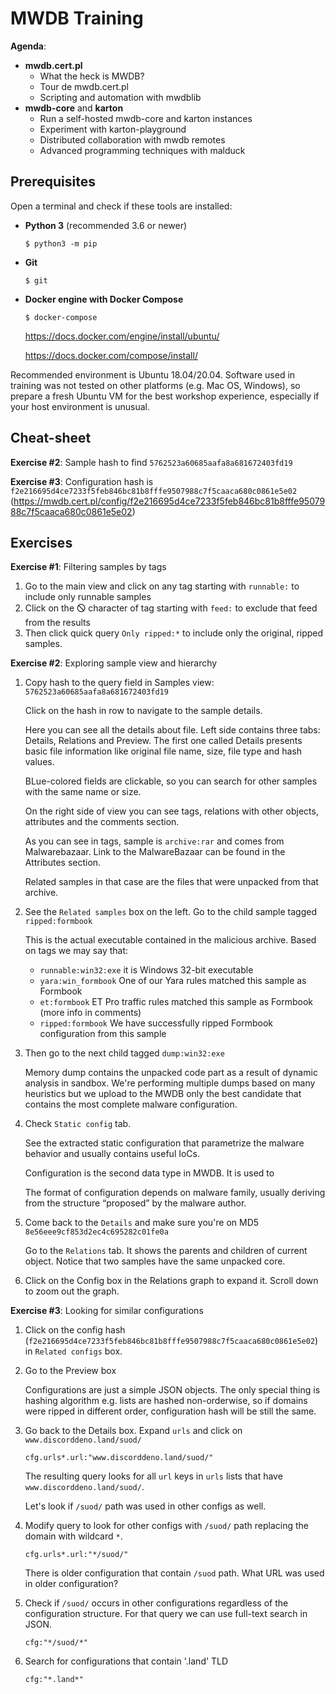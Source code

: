 # MWDB Training

**Agenda**:

- **mwdb.cert.pl**
  - What the heck is MWDB?
  - Tour de mwdb.cert.pl
  - Scripting and automation with mwdblib
- **mwdb-core** and **karton**
  - Run a self-hosted mwdb-core and karton instances
  - Experiment with karton-playground
  - Distributed collaboration with mwdb remotes
  - Advanced programming techniques with malduck

## Prerequisites

Open a terminal and check if these tools are installed:

- **Python 3** (recommended 3.6 or newer) 
  ```
  $ python3 -m pip
  ```
- **Git**
  ```
  $ git
  ```
- **Docker engine with Docker Compose**
  ```
  $ docker-compose
  ```
  https://docs.docker.com/engine/install/ubuntu/

  https://docs.docker.com/compose/install/

Recommended environment is Ubuntu 18.04/20.04. Software used in training was not tested on other platforms (e.g. Mac OS, Windows), so prepare a fresh Ubuntu VM for the best workshop experience, especially if your host environment is unusual.

## Cheat-sheet

**Exercise #2**: Sample hash to find `5762523a60685aafa8a681672403fd19`

**Exercise #3**: Configuration hash is `f2e216695d4ce7233f5feb846bc81b8fffe9507988c7f5caaca680c0861e5e02` (https://mwdb.cert.pl/config/f2e216695d4ce7233f5feb846bc81b8fffe9507988c7f5caaca680c0861e5e02)

## Exercises

**Exercise #1**: Filtering samples by tags

1. Go to the main view and click on any tag starting with `runnable:` to include only runnable samples
2. Click on the 🛇 character of tag starting with `feed:` to exclude that feed from the results
3. Then click quick query `Only ripped:*` to include only the original, ripped samples.

**Exercise #2**: Exploring sample view and hierarchy

1. Copy hash to the query field in Samples view: `5762523a60685aafa8a681672403fd19`

   Click on the hash in row to navigate to the sample details.

   Here you can see all the details about file. Left side contains three tabs: Details, Relations and Preview. The first one called Details presents basic file information like original file name, size, file type and hash values.

   BLue-colored fields are clickable, so you can search for other samples with the same name or size.

   On the right side of view you can see tags, relations with other objects, attributes and the comments section.

   As you can see in tags, sample is `archive:rar` and comes from Malwarebazaar. Link to the MalwareBazaar can be found in the Attributes section.

   Related samples in that case are the files that were unpacked from that archive.

2. See the `Related samples` box on the left. Go to the child sample tagged `ripped:formbook`

   This is the actual executable contained in the malicious archive. Based on tags we may say that:

    - `runnable:win32:exe` it is Windows 32-bit executable
	- `yara:win_formbook`  One of our Yara rules matched this sample as Formbook
	- `et:formbook`        ET Pro traffic rules matched this sample as Formbook (more info in comments)
	- `ripped:formbook`    We have successfully ripped Formbook configuration from this sample

3. Then go to the next child tagged `dump:win32:exe`

    Memory dump contains the unpacked code part as a result of dynamic analysis in sandbox. We're performing multiple dumps based on many heuristics but we upload to the MWDB only the best candidate
    that contains the most complete malware configuration.

4. Check `Static config` tab.

	See the extracted static configuration that parametrize the malware behavior and usually contains useful IoCs.

	Configuration is the second data type in MWDB. It is used to 

	The format of configuration depends on malware family, usually deriving from the structure “proposed” by the malware author.

5. Come back to the `Details` and make sure you're on MD5 `8e56eee9cf853d2ec4c695282c01fe0a`

	Go to the `Relations` tab. It shows the parents and children of current object. Notice that two samples have the same unpacked core.

6. Click on the Config box in the Relations graph to expand it. Scroll down to zoom out the graph.

**Exercise #3**: Looking for similar configurations

1. Click on the config hash (`f2e216695d4ce7233f5feb846bc81b8fffe9507988c7f5caaca680c0861e5e02`) in `Related configs` box.

2. Go to the Preview box

   Configurations are just a simple JSON objects. The only special thing is hashing algorithm e.g. lists are hashed non-orderwise, so if domains were ripped in different order, configuration hash will be still the same.

3. Go back to the Details box. Expand `urls` and click on `www.discorddeno.land/suod/`

	 ```
	 cfg.urls*.url:"www.discorddeno.land/suod/"
	 ```
   
   The resulting query looks for all `url` keys in `urls` lists that have `www.discorddeno.land/suod/`.

	 Let's look if `/suod/` path was used in other configs as well.

4. Modify query to look for other configs with `/suod/` path replacing the domain with wildcard `*`.

	```
	cfg.urls*.url:"*/suod/"
	```

	There is older configuration that contain `/suod` path. What URL was used in older configuration? 

5. Check if `/suod/` occurs in other configurations regardless of the configuration structure. For that query we can use full-text search in JSON.

	```
	cfg:"*/suod/*"
	```

6. Search for configurations that contain '.land' TLD

	```
	cfg:"*.land*"
	```


